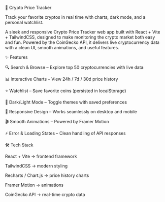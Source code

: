 🚀 Crypto Price Tracker

Track your favorite cryptos in real time with charts, dark mode, and a personal watchlist.

A sleek and responsive Crypto Price Tracker web app built with React + Vite + TailwindCSS, designed to make monitoring the crypto market both easy and fun. Powered by the CoinGecko API, it delivers live cryptocurrency data with a clean UI, smooth animations, and useful features.

✨ Features

🔍 Search & Browse – Explore top 50 cryptocurrencies with live data

📊 Interactive Charts – View 24h / 7d / 30d price history

⭐ Watchlist – Save favorite coins (persisted in localStorage)

🌙 Dark/Light Mode – Toggle themes with saved preferences

📱 Responsive Design – Works seamlessly on desktop and mobile

🎬 Smooth Animations – Powered by Framer Motion

⚡ Error & Loading States – Clean handling of API responses

🛠 Tech Stack

React + Vite → frontend framework

TailwindCSS → modern styling

Recharts / Chart.js → price history charts

Framer Motion → animations

CoinGecko API → real-time crypto data
